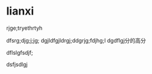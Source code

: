 # lianxi


rjge;tryethrtyh




dfsrg;djg;j;jg;
dgjldfgjldrgj;ddgrjg;fdjhg;l
dgdflgj分的高分



dflslgfsdjf;

dsfjsdlgj